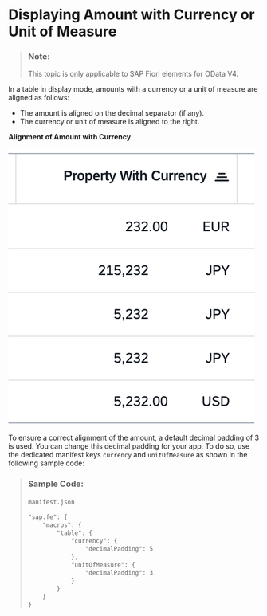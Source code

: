 <!-- loiof6cf7157273845f0ac7c447fe153cd90 -->

# Displaying Amount with Currency or Unit of Measure

> ### Note:  
> This topic is only applicable to SAP Fiori elements for OData V4.

In a table in display mode, amounts with a currency or a unit of measure are aligned as follows:

-   The amount is aligned on the decimal separator \(if any\).
-   The currency or unit of measure is aligned to the right.

  
  
**Alignment of Amount with Currency**

![](images/Alignment_of_Values_with_Currency_f477f12.png "Alignment of Amount with Currency")

To ensure a correct alignment of the amount, a default decimal padding of 3 is used. You can change this decimal padding for your app. To do so, use the dedicated manifest keys `currency` and `unitOfMeasure` as shown in the following sample code:

> ### Sample Code:  
> `manifest.json`
> 
> ```
> "sap.fe": {
>     "macros": {
>         "table": {
>             "currency": {
>                 "decimalPadding": 5
>             },
>             "unitOfMeasure": {
>                 "decimalPadding": 3
>             }
>         }
>     }
> }
> ```

